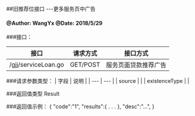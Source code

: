 ##旧推荐位接口 ---更多服务页中广告
    
#### @Author: WangYx @Date: 2018/5/29 

###接口： 

| 接口 | 请求方式 | 接口方式 |
| ---  | --- | --- |
| /gjj/serviceLoan.go | GET/POST | 服务页面贷款推荐广告 |

###请求参数类型：
| 字段 | 说明 |
| ---  | --- |
| source |  |
| existenceType |  |

###返回值类型
    Result
    
###返回值示例：
    {
        "code":"1",
        "results":{
            .
            .
            .
        },
        "desc":"...",
    }